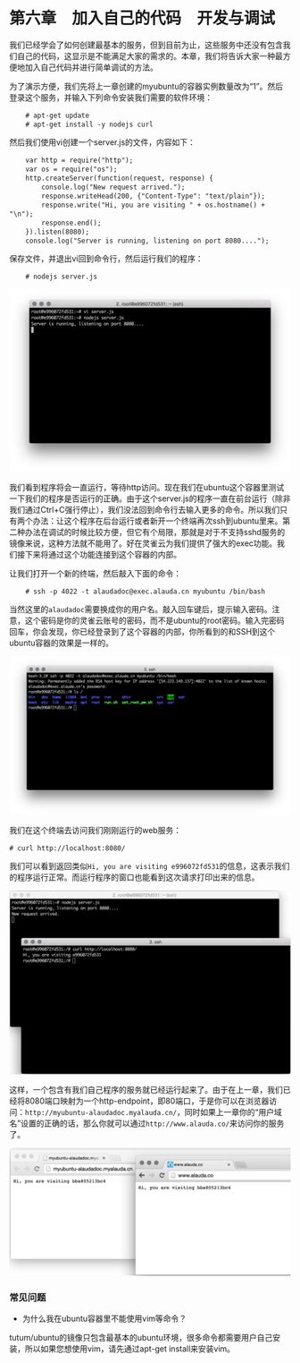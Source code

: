 # 第六章　加入自己的代码　开发与调试

我们已经学会了如何创建最基本的服务，但到目前为止，这些服务中还没有包含我们自己的代码，这显示是不能满足大家的需求的。本章，我们将告诉大家一种最方便地加入自己代码并进行简单调试的方法。

为了演示方便，我们先将上一章创建的myubuntu的容器实例数量改为“1”。然后登录这个服务，并输入下列命令安装我们需要的软件环境：

		# apt-get update
		# apt-get install -y nodejs curl		

然后我们使用vi创建一个server.js的文件，内容如下：

		var http = require("http");
		var os = require("os");
		http.createServer(function(request, response) {
		    console.log("New request arrived.");
		    response.writeHead(200, {"Content-Type": "text/plain"});
		    response.write("Hi, you are visiting " + os.hostname() + "\n");
		    response.end();
		}).listen(8080);
		console.log("Server is running, listening on port 8080....");

保存文件，并退出vi回到命令行，然后运行我们的程序：

		# nodejs server.js

![](../images/tutorial/debug-runserver.png)

我们看到程序将会一直运行，等待http访问。现在我们在ubuntu这个容器里测试一下我们的程序是否运行的正确。由于这个server.js的程序一直在前台运行（除非我们通过Ctrl+C强行停止），我们没法回到命令行去输入更多的命令。所以我们只有两个办法：让这个程序在后台运行或者新开一个终端再次ssh到ubuntu里来。第二种办法在调试的时候比较方便，但它有个局限，那就是对于不支持sshd服务的镜像来说，这种方法就不能用了。好在灵雀云为我们提供了强大的exec功能。我们接下来将通过这个功能连接到这个容器的内部。

让我们打开一个新的终端，然后敲入下面的命令：

		# ssh -p 4022 -t alaudadoc@exec.alauda.cn myubuntu /bin/bash

当然这里的`alaudadoc`需要换成你的用户名。敲入回车键后，提示输入密码。注意，这个密码是你的灵雀云账号的密码，而不是ubuntu的root密码。输入完密码回车，你会发现，你已经登录到了这个容器的内部，你所看到的和SSH到这个ubuntu容器的效果是一样的。

![](../images/tutorial/debug-exec.png)

我们在这个终端去访问我们刚刚运行的web服务：

	# curl http://localhost:8080/

我们可以看到返回类似`Hi, you are visiting e996072fd531`的信息，这表示我们的程序运行正常。而运行程序的窗口也能看到这次请求打印出来的信息。

![](../images/tutorial/debug-visit1.png)

这样，一个包含有我们自己程序的服务就已经运行起来了。由于在上一章，我们已经将8080端口映射为一个http-endpoint，即80端口，于是你可以在浏览器访问：`http://myubuntu-alaudadoc.myalauda.cn/`，同时如果上一章你的“用户域名”设置的正确的话，那么你就可以通过`http://www.alauda.co/`来访问你的服务了。

![](../images/tutorial/debug-visit2.png)


### 常见问题

* 为什么我在ubuntu容器里不能使用vim等命令？

tutum/ubuntu的镜像只包含最基本的ubuntu环境，很多命令都需要用户自己安装，所以如果您想使用vim，请先通过apt-get install来安装vim。


